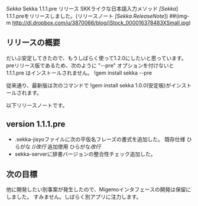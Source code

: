 *Sekka* Sekka 1.1.1.pre リリース
SKKライクな日本語入力メソッド *[Sekka*] 1.1.1.preをリリースしました。(リリースノート *[Sekka.ReleaseNote*])
 ##(img-m http://dl.dropbox.com/u/3870066/blog/iStock_000016378483XSmall.jpg)

## リリースの概要
だいぶ安定してきたので、もうしばらく使って1.2.0にしたいと思っています。
preリリース版であるため、次のように "--pre" オプションを付けないと 1.1.1.pre はインストールされません。
!gem install sekka --pre

従来通り、最新版は次のコマンドで
!gem install sekka
1.0.0(安定板)がインストールされます。

以下リリースノートです。
## version 1.1.1.pre
- .sekka-jisyoファイルに次の平仮名フレーズの書式を追加した。
 既存仕様
  ひらがな	//*改行*
 追加使用
  ひらがな*改行*
- sekka-serverに辞書バージョンの整合性チェック追加した。

## 次の目標
他に開発したい別事案が発生したので、Migemoインタフェースの開発は保留にしました。
すみません。しばらく別アプリに注力します。
